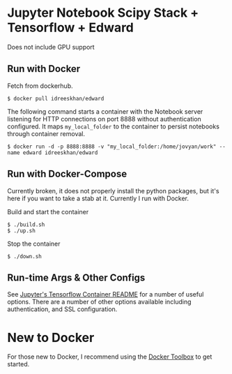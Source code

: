# Jupyter Notebook Scipy Stack + Tensorflow + Edward
Does not include GPU support

## Run with Docker

Fetch from dockerhub.
```
$ docker pull idreeskhan/edward
```

The following command starts a container with the Notebook server listening for HTTP connections on port 8888 without authentication configured. It maps `my_local_folder` to the container to persist notebooks through container removal.

```
$ docker run -d -p 8888:8888 -v "my_local_folder:/home/jovyan/work" --name edward idreeskhan/edward
```

## Run with Docker-Compose
Currently broken, it does not properly install the python packages, but it's here if you want to take a stab at it. Currently I run with Docker.

Build and start the container
```
$ ./build.sh
$ ./up.sh
```

Stop the container
```
$ ./down.sh
```

## Run-time Args & Other Configs
See [Jupyter's Tensorflow Container README](https://github.com/jupyter/docker-stacks/blob/master/tensorflow-notebook/README.md) for a number of useful options. There are a number of other options available including authentication, and SSL configuration.

# New to Docker
For those new to Docker, I recommend using the [Docker Toolbox](https://www.docker.com/products/docker-toolbox) to get started.
